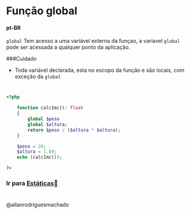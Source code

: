 # Função global            

#### pt-BR
`global` Tem acesso a uma variável externa da funçao, a variavel `global` pode ser acessada a qualquer ponto
da aplicação.

###Cuidado

* Toda variável declarada, esta no escopo da função e são locais, com exceção da `global`

#

```php
<?php
    
    function calcImc(): float
    {
        global $peso
        global $altura;
        return $peso / ($altura * $altura);
    }

    $peso = 20;
    $altura = 1.89;
    echo (calcImc());

?>
```


### Ir para [Estáticas](3Estaticas.md)🚀

#
@allanrodriguesmachado
